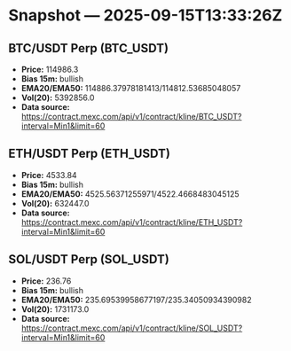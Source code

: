 # Snapshot — 2025-09-15T13:33:26Z

## BTC/USDT Perp (BTC_USDT)
- **Price:** 114986.3
- **Bias 15m:** bullish
- **EMA20/EMA50:** 114886.37978181413/114812.53685048057
- **Vol(20):** 5392856.0
- **Data source:** https://contract.mexc.com/api/v1/contract/kline/BTC_USDT?interval=Min1&limit=60

## ETH/USDT Perp (ETH_USDT)
- **Price:** 4533.84
- **Bias 15m:** bullish
- **EMA20/EMA50:** 4525.56371255971/4522.4668483045125
- **Vol(20):** 632447.0
- **Data source:** https://contract.mexc.com/api/v1/contract/kline/ETH_USDT?interval=Min1&limit=60

## SOL/USDT Perp (SOL_USDT)
- **Price:** 236.76
- **Bias 15m:** bullish
- **EMA20/EMA50:** 235.69539958677197/235.34050934390982
- **Vol(20):** 1731173.0
- **Data source:** https://contract.mexc.com/api/v1/contract/kline/SOL_USDT?interval=Min1&limit=60
